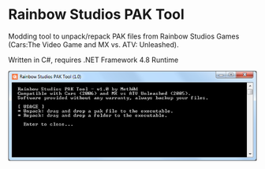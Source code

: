 # Rainbow Studios PAK Tool
Modding tool to unpack/repack PAK files from Rainbow Studios Games (Cars:The Video Game and MX vs. ATV: Unleashed). 

Written in C#, requires .NET Framework 4.8 Runtime

![alt text](https://raw.githubusercontent.com/The-Meth0d/Rainbow-Studios-PAK-Tool/master/RainbowScreen.png)
